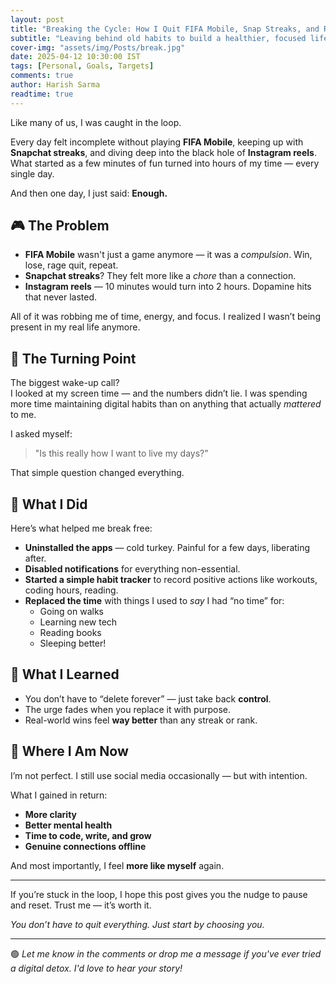```yaml
---
layout: post
title: "Breaking the Cycle: How I Quit FIFA Mobile, Snap Streaks, and Reels"
subtitle: "Leaving behind old habits to build a healthier, focused life"
cover-img: "assets/img/Posts/break.jpg"
date: 2025-04-12 10:30:00 IST
tags: [Personal, Goals, Targets]
comments: true
author: Harish Sarma
readtime: true
---
```


Like many of us, I was caught in the loop.

Every day felt incomplete without playing **FIFA Mobile**, keeping up with **Snapchat streaks**, and diving deep into the black hole of **Instagram reels**. What started as a few minutes of fun turned into hours of my time — every single day.

And then one day, I just said: **Enough.**

## 🎮 The Problem

- **FIFA Mobile** wasn't just a game anymore — it was a *compulsion*. Win, lose, rage quit, repeat.
- **Snapchat streaks**? They felt more like a *chore* than a connection.
- **Instagram reels** — 10 minutes would turn into 2 hours. Dopamine hits that never lasted.

All of it was robbing me of time, energy, and focus. I realized I wasn’t being present in my real life anymore.

## 🛑 The Turning Point

The biggest wake-up call?  
I looked at my screen time — and the numbers didn’t lie. I was spending more time maintaining digital habits than on anything that actually *mattered* to me.

I asked myself:
> "Is this really how I want to live my days?"

That simple question changed everything.

## 🔁 What I Did

Here’s what helped me break free:

- **Uninstalled the apps** — cold turkey. Painful for a few days, liberating after.
- **Disabled notifications** for everything non-essential.
- **Started a simple habit tracker** to record positive actions like workouts, coding hours, reading.
- **Replaced the time** with things I used to *say* I had “no time” for:
  - Going on walks
  - Learning new tech
  - Reading books
  - Sleeping better!

## 🧠 What I Learned

- You don’t have to “delete forever” — just take back **control**.
- The urge fades when you replace it with purpose.
- Real-world wins feel **way better** than any streak or rank.

## 🚀 Where I Am Now

I’m not perfect. I still use social media occasionally — but with intention.

What I gained in return:
- **More clarity**
- **Better mental health**
- **Time to code, write, and grow**
- **Genuine connections offline**

And most importantly, I feel **more like myself** again.

---

If you’re stuck in the loop, I hope this post gives you the nudge to pause and reset. Trust me — it’s worth it.

*You don’t have to quit everything. Just start by choosing you.*

---

🟢 *Let me know in the comments or drop me a message if you've ever tried a digital detox. I'd love to hear your story!*


